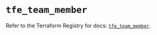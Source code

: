# `tfe_team_member`

Refer to the Terraform Registry for docs: [`tfe_team_member`](https://registry.terraform.io/providers/hashicorp/tfe/0.58.1/docs/resources/team_member).
